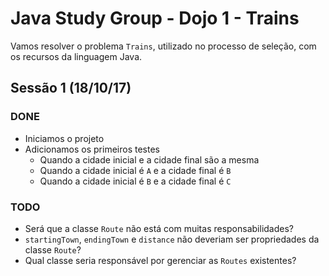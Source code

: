 # Java Study Group - Dojo 1 - Trains

Vamos resolver o problema `Trains`, utilizado no processo de seleção, com os recursos da linguagem Java.


## Sessão 1 (18/10/17)
### DONE
- Iniciamos o projeto
- Adicionamos os primeiros testes
	- Quando a cidade inicial e a cidade final são a mesma
	- Quando a cidade inicial é `A` e a cidade final é `B`
	- Quando a cidade inicial é `B` e a cidade final é `C`

### TODO
- Será que a classe `Route` não está com muitas responsabilidades?
- `startingTown`, `endingTown` e `distance` não deveriam ser propriedades da classe `Route`?
- Qual classe seria responsável por gerenciar as `Routes` existentes?
